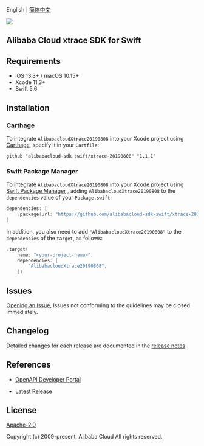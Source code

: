 English | [简体中文](README-CN.md)

![](https://aliyunsdk-pages.alicdn.com/icons/AlibabaCloud.svg)

## Alibaba Cloud xtrace SDK for Swift

## Requirements

- iOS 13.3+ / macOS 10.15+
- Xcode 11.3+
- Swift 5.6

## Installation

### Carthage

To integrate `AlibabacloudXtrace20190808` into your Xcode project using [Carthage](https://github.com/Carthage/Carthage), specify it in your `Cartfile`:

```ogdl
github "alibabacloud-sdk-swift/xtrace-20190808" "1.1.1"
```

### Swift Package Manager

To integrate `AlibabacloudXtrace20190808` into your Xcode project using [Swift Package Manager](https://swift.org/package-manager/) , adding `AlibabacloudXtrace20190808` to the `dependencies` value of your `Package.swift`.

```swift
dependencies: [
    .package(url: "https://github.com/alibabacloud-sdk-swift/xtrace-20190808.git", from: "1.1.1")
]
```

In addition, you also need to add `"AlibabacloudXtrace20190808"` to the `dependencies` of the `target`, as follows:

```swift
.target(
    name: "<your-project-name>",
    dependencies: [
        "AlibabacloudXtrace20190808",
    ])
```

## Issues

[Opening an Issue](https://github.com/alibabacloud-sdk-swift/xtrace-20190808/issues/new), Issues not conforming to the guidelines may be closed immediately.

## Changelog

Detailed changes for each release are documented in the [release notes](./ChangeLog.txt).

## References

* [OpenAPI Developer Portal](https://next.api.alibabacloud.com/home)
- [Latest Release](https://github.com/alibabacloud-sdk-swift/xtrace-20190808)

## License

[Apache-2.0](http://www.apache.org/licenses/LICENSE-2.0)

Copyright (c) 2009-present, Alibaba Cloud All rights reserved.
